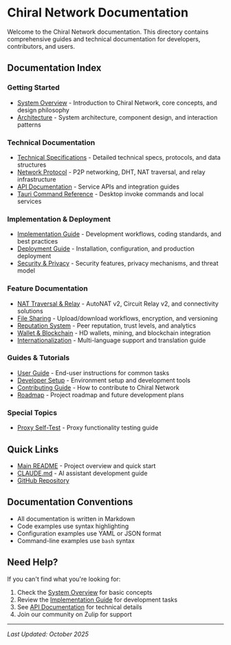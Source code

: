 # Chiral Network Documentation

Welcome to the Chiral Network documentation. This directory contains comprehensive guides and technical documentation for developers, contributors, and users.

## Documentation Index

### Getting Started

- [System Overview](system-overview.md) - Introduction to Chiral Network, core concepts, and design philosophy
- [Architecture](architecture.md) - System architecture, component design, and interaction patterns

### Technical Documentation

- [Technical Specifications](technical-specifications.md) - Detailed technical specs, protocols, and data structures
- [Network Protocol](network-protocol.md) - P2P networking, DHT, NAT traversal, and relay infrastructure
- [API Documentation](api-documentation.md) - Service APIs and integration guides
- [Tauri Command Reference](tauri-commands.md) - Desktop invoke commands and local services

### Implementation & Deployment

- [Implementation Guide](implementation-guide.md) - Development workflows, coding standards, and best practices
- [Deployment Guide](deployment-guide.md) - Installation, configuration, and production deployment
- [Security & Privacy](security-privacy.md) - Security features, privacy mechanisms, and threat model

### Feature Documentation

- [NAT Traversal & Relay](nat-traversal.md) - AutoNAT v2, Circuit Relay v2, and connectivity solutions
- [File Sharing](file-sharing.md) - Upload/download workflows, encryption, and versioning
- [Reputation System](reputation.md) - Peer reputation, trust levels, and analytics
- [Wallet & Blockchain](wallet-blockchain.md) - HD wallets, mining, and blockchain integration
- [Internationalization](i18n.md) - Multi-language support and translation guide

### Guides & Tutorials

- [User Guide](user-guide.md) - End-user instructions for common tasks
- [Developer Setup](developer-setup.md) - Environment setup and development tools
- [Contributing Guide](contributing.md) - How to contribute to Chiral Network
- [Roadmap](roadmap.md) - Project roadmap and future development plans

### Special Topics

- [Proxy Self-Test](PROXY_SELF_TEST.md) - Proxy functionality testing guide

## Quick Links

- [Main README](../README.md) - Project overview and quick start
- [CLAUDE.md](../CLAUDE.md) - AI assistant development guide
- [GitHub Repository](https://github.com/chiral-network/chiral-network)

## Documentation Conventions

- All documentation is written in Markdown
- Code examples use syntax highlighting
- Configuration examples use YAML or JSON format
- Command-line examples use `bash` syntax

## Need Help?

If you can't find what you're looking for:

1. Check the [System Overview](system-overview.md) for basic concepts
2. Review the [Implementation Guide](implementation-guide.md) for development tasks
3. See [API Documentation](api-documentation.md) for technical details
4. Join our community on Zulip for support

---

_Last Updated: October 2025_
